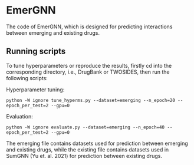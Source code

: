 # EmerGNN
The code of EmerGNN, which is designed for predicting interactions between emerging and existing drugs.


## Running scripts
To tune hyperparameters or reproduce the results, firstly cd into the corresponding directory, i.e., DrugBank or TWOSIDES, then run the following scripts:

Hyperparameter tuning:
```
python -W ignore tune_hyperms.py --dataset=emerging --n_epoch=20 --epoch_per_test=2 --gpu=0
```

Evaluation:
```
python -W ignore evaluate.py --dataset=emerging --n_epoch=40 --epoch_per_test=2 --gpu=0
```

The emerging file contains datasets used for prediction between emerging and existing drugs, while the existing file contains datasets used in SumGNN (Yu et. al. 2021) for prediction between existing drugs.
